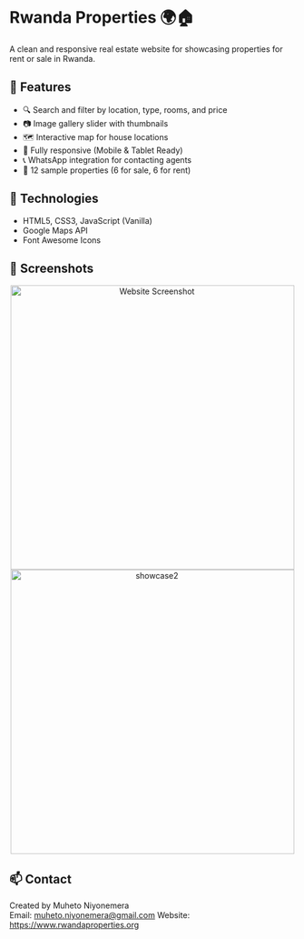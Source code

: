 # Rwanda Properties 🌍🏠

A clean and responsive real estate website for showcasing properties for rent or sale in Rwanda.

## 🌟 Features
- 🔍 Search and filter by location, type, rooms, and price
- 📷 Image gallery slider with thumbnails
- 🗺️ Interactive map for house locations
- 📱 Fully responsive (Mobile & Tablet Ready)
- 📞 WhatsApp integration for contacting agents
- 📂 12 sample properties (6 for sale, 6 for rent)

## 🚀 Technologies
- HTML5, CSS3, JavaScript (Vanilla)
- Google Maps API
- Font Awesome Icons

## 📸 Screenshots
<p align="center">
  <img src="https://github.com/user-attachments/assets/fad3bb43-c311-444d-9ba4-e17cff9beb4b" alt="Website Screenshot" width="500">
  <img src="https://github.com/user-attachments/assets/b5b571f8-9e2c-4a58-bc61-5249cba3a245" alt="showcase2" width="500">
</p>



## 📫 Contact
Created by Muheto Niyonemera  
Email: muheto.niyonemera@gmail.com 
Website: https://www.rwandaproperties.org
